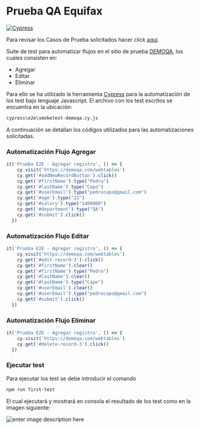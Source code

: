 # Prueba QA Equifax
[![Cypress](https://img.shields.io/badge/JS%20Test-Cypress-blue)](https://docs.cypress.io/guides/overview/why-cypress.html#In-a-nutshell)

Para revisar los Casos de Prueba solicitados hacer click [aquí](https://docs.google.com/spreadsheets/d/12Ph4mmdheLA3SQq_TuG_7MQqAV3C0Iv0gfDtU_NZ_2E/edit#gid=0).

Suite de test para automatizar flujos en el sitio de prueba [DEMOQA](https://demoqa.com/webtables), los cuales consisten en:
- Agregar
- Editar
- Eliminar

Para ello se ha utilizado la herramienta [Cypress](https://www.cypress.io/) para la automatización de los test bajo lenguaje Javascript. El archivo con los test escritos se encuentra en la ubicación:
```bash
cypress\e2e\smoketest-demoqa.cy.js
```

A continuación se detallan los códigos utilizados para las automatizaciones solicitadas.

### Automatización Flujo Agregar
```js
it('Prueba E2E - Agregar registro', () => {
    cy.visit('https://demoqa.com/webtables')
    cy.get('#addNewRecordButton').click()
    cy.get('#firstName').type("Pedro")
    cy.get('#lastName').type("Capo")
    cy.get('#userEmail').type("pedrocapo@gmail.com")
    cy.get('#age').type("22")
    cy.get('#salary').type("1400000")
    cy.get('#department').type("QA")
    cy.get('#submit').click()
  })
```

### Automatización Flujo Editar
```js
it('Prueba E2E - Agregar registro', () => {
    cy.visit('https://demoqa.com/webtables')
    cy.get('#edit-record-3').click()
    cy.get('#firstName').clear()
    cy.get('#firstName').type("Pedro")
    cy.get('#lastName').clear()
    cy.get('#lastName').type("Capo")
    cy.get('#userEmail').clear()
    cy.get('#userEmail').type("pedrocapo@gmail.com")
    cy.get('#submit').click()
  })
```

### Automatización Flujo Eliminar
```js
it('Prueba E2E - Agregar registro', () => {
    cy.visit('https://demoqa.com/webtables')
    cy.get('#delete-record-3').click()
  })
```

### Ejecutar test
Para ejecutar los test se debe introducir el comando
```bash
npm run first-test
```
El cual ejecutará y mostrará en consola el resultado de los test como en la imagen siguiente:

![enter image description here](http://drive.google.com/uc?export=view&id=13fng8HnBA9228XYnAI8jTNDwNqNF0Wfo)




